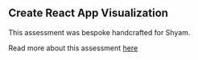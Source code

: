 ## Create React App Visualization

This assessment was bespoke handcrafted for Shyam.

Read more about this assessment [here](https://react.eogresources.com)
